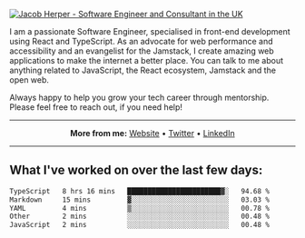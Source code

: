 [![Jacob Herper - Software Engineer and Consultant in the UK](https://res.cloudinary.com/jacobherper/image/upload/v1641506277/gh-image.png)](https://jacobherper.com/)

I am a passionate Software Engineer, specialised in front-end development using React and TypeScript. As an advocate for web performance and accessibility and an evangelist for the Jamstack, I create amazing web applications to make the internet a better place. You can talk to me about anything related to JavaScript, the React ecosystem, Jamstack and the open web.

Always happy to help you grow your tech career through mentorship. Please feel free to reach out, if you need help!

---

<p align="center">
  <strong>More from me:</strong> 
  <a href="https://jacobherper.com/">Website</a> •
  <a href="https://twitter.com/intent/follow?screen_name=jakeherp&tw_p=followbutton">Twitter</a> •
  <a href="https://www.linkedin.com/in/jacobherper/">LinkedIn</a>
</p>

---

## What I've worked on over the last few days:

<!--START_SECTION:waka-->

```txt
TypeScript   8 hrs 16 mins   ███████████████████████▓░   94.68 %
Markdown     15 mins         ▓░░░░░░░░░░░░░░░░░░░░░░░░   03.03 %
YAML         4 mins          ▒░░░░░░░░░░░░░░░░░░░░░░░░   00.78 %
Other        2 mins          ░░░░░░░░░░░░░░░░░░░░░░░░░   00.48 %
JavaScript   2 mins          ░░░░░░░░░░░░░░░░░░░░░░░░░   00.48 %
```

<!--END_SECTION:waka-->
